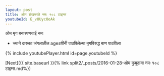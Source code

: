 ```yaml
---
layout: post
title: ओम शंखभरते नमः १०८ टाइम्स
youtubeId: E_vOUycOoAk
---
```

 
 
 ओम मृग बनारपणयाई नमः  
 
 -  ज्याने दारुका जंगलातील agesषींनी पाठविलेल्या मृगविरुद्ध बाण पाठविला 
 
  
 
  
 
 
 
 
 
 


{% include youtubePlayer.html id=page.youtubeId %}
 
[Next]({{ site.baseurl }}{% link  split2/_posts/2016-01-28-ओम कुमुदाया नमः १०८ टाइम्स.md%})
 
